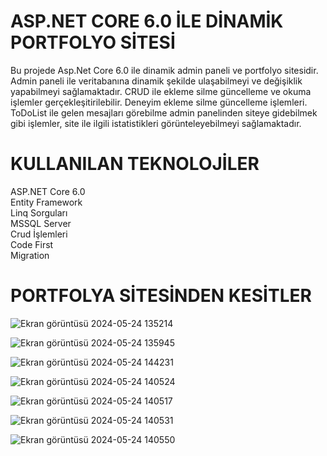 # ASP.NET CORE 6.0 İLE DİNAMİK PORTFOLYO SİTESİ

Bu projede Asp.Net Core 6.0 ile dinamik admin paneli ve portfolyo sitesidir. Admin paneli ile veritabanına dinamik şekilde ulaşabilmeyi ve değişiklik yapabilmeyi sağlamaktadır. 
CRUD ile ekleme silme güncelleme ve okuma işlemler gerçekleşitirilebilir. Deneyim ekleme silme güncelleme işlemleri. ToDoList ile gelen mesajları görebilme admin panelinden siteye gidebilmek gibi işlemler, site ile ilgili istatistikleri görünteleyebilmeyi sağlamaktadır.

# KULLANILAN TEKNOLOJİLER

ASP.NET Core 6.0       
Entity Framework <br/>
Linq Sorguları <br/>
MSSQL Server <br/>
Crud İşlemleri <br/>
Code First <br/>
Migration

# PORTFOLYA SİTESİNDEN KESİTLER

![Ekran görüntüsü 2024-05-24 135214](https://github.com/emirhandurmus61/MyPortfolio/assets/165847034/aa1083d7-e0e4-4b60-b2ae-ff674e894b0c)

![Ekran görüntüsü 2024-05-24 135945](https://github.com/emirhandurmus61/MyPortfolio/assets/165847034/26b7ee94-d565-4339-ba75-7f2c551c64a7)

![Ekran görüntüsü 2024-05-24 144231](https://github.com/emirhandurmus61/MyPortfolio/assets/165847034/7bbaf0da-b552-4cb8-aa48-48ee1ea5bc55)

![Ekran görüntüsü 2024-05-24 140524](https://github.com/emirhandurmus61/MyPortfolio/assets/165847034/e72239b8-5586-4944-9b36-f98eb85dc05e)

![Ekran görüntüsü 2024-05-24 140517](https://github.com/emirhandurmus61/MyPortfolio/assets/165847034/cf688885-8be9-4ce6-87ce-cbc7fcd775d4)

![Ekran görüntüsü 2024-05-24 140531](https://github.com/emirhandurmus61/MyPortfolio/assets/165847034/d58d6ea0-23c5-4062-aa81-16108003f3cf)

![Ekran görüntüsü 2024-05-24 140550](https://github.com/emirhandurmus61/MyPortfolio/assets/165847034/11cc1bf4-2d17-4e4d-9d60-7453a9f33330)








